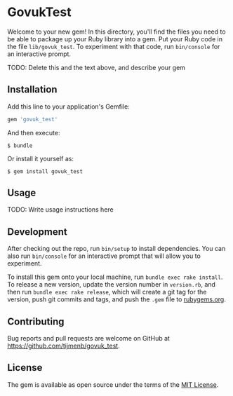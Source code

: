# GovukTest

Welcome to your new gem! In this directory, you'll find the files you need to be able to package up your Ruby library into a gem. Put your Ruby code in the file `lib/govuk_test`. To experiment with that code, run `bin/console` for an interactive prompt.

TODO: Delete this and the text above, and describe your gem

## Installation

Add this line to your application's Gemfile:

```ruby
gem 'govuk_test'
```

And then execute:

    $ bundle

Or install it yourself as:

    $ gem install govuk_test

## Usage

TODO: Write usage instructions here

## Development

After checking out the repo, run `bin/setup` to install dependencies. You can also run `bin/console` for an interactive prompt that will allow you to experiment.

To install this gem onto your local machine, run `bundle exec rake install`. To release a new version, update the version number in `version.rb`, and then run `bundle exec rake release`, which will create a git tag for the version, push git commits and tags, and push the `.gem` file to [rubygems.org](https://rubygems.org).

## Contributing

Bug reports and pull requests are welcome on GitHub at https://github.com/tijmenb/govuk_test.

## License

The gem is available as open source under the terms of the [MIT License](https://opensource.org/licenses/MIT).
